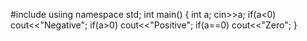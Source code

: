 #include<iostream>
usiing namespace std;
int main()
{
int a;
cin>>a;
if(a<0)
cout<<"Negative";
if(a>0)
cout<<"Positive";
if(a==0)
cout<<"Zero";
}
